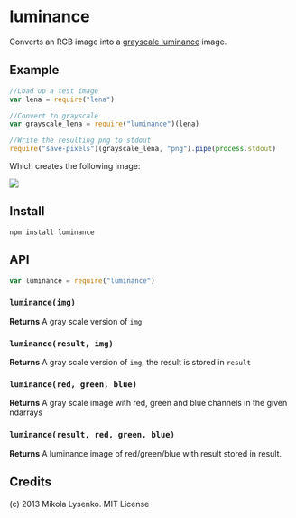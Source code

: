 luminance
=========
Converts an RGB image into a [grayscale luminance](http://en.wikipedia.org/wiki/Grayscale) image.

## Example

```javascript
//Load up a test image
var lena = require("lena")

//Convert to grayscale
var grayscale_lena = require("luminance")(lena)

//Write the resulting png to stdout
require("save-pixels")(grayscale_lena, "png").pipe(process.stdout)
```

Which creates the following image:

<img src="https://raw.github.com/mikolalysenko/luminance/master/examples/lena.png">

## Install

    npm install luminance
    
## API

```javascript
var luminance = require("luminance")
```

### `luminance(img)`

**Returns** A gray scale version of `img`

### `luminance(result, img)`

**Returns** A gray scale version of `img`, the result is stored in `result`

### `luminance(red, green, blue)`

**Returns** A gray scale image with red, green and blue channels in the given ndarrays

### `luminance(result, red, green, blue)`

**Returns** A luminance image of red/green/blue with result stored in result.

## Credits
(c) 2013 Mikola Lysenko. MIT License